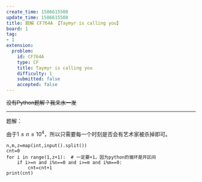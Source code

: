 ```yaml
---
create_time: 1586615508
update_time: 1586615508
title: 题解 CF764A 【Taymyr is calling you】
board: 1
tag:
- 1
extension:
  problem:
    id: CF764A
    type: CF
    title: Taymyr is calling you
    difficulty: 1
    submitted: false
    accepted: false
---
```


~~没有Python题解？我来水一发~~

---

题解：

由于$1 \le n \le 10^4$，所以只需要每一个时刻是否会有艺术家被杀掉即可。

```pypy3
n,m,z=map(int,input().split())
cnt=0
for i in range(1,z+1):  # 一定要+1，因为python的循环是开区间
    if i>=n and i%n==0 and i>=m and i%m==0:
        cnt=cnt+1
print(cnt)

